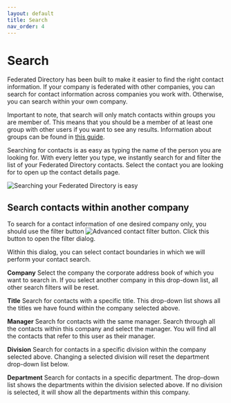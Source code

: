 ```yaml
---
layout: default
title: Search
nav_order: 4
---
```


# Search

Federated Directory has been built to make it easier to find the right contact information.
If your company is federated with other companies, you can search for contact information across companies you work with. Otherwise, you can search within your own company.

Important to note, that search will only match contacts within groups you are member of. This means that you should be a member of at least one group with other users if you want to see any results. Information about groups can be found in [this guide](./administrator/groups).

Searching for contacts is as easy as typing the name of the person you are looking for.
With every letter you type, we instantly search for and filter the list of your Federated Directory contacts. Select the contact you are looking for to open up the contact details page.

<img src="../../assets/images/search-simple.gif " alt="Searching your Federated Directory is easy"/> <br>

## Search contacts within another company

To search for a contact information of one desired company only, you should use the filter button <img style="display:inline;" src="../../assets/images/search-advancedcontactbutton2.png" alt="Advanced contact filter button"/>. Click this button to open the filter dialog.

Within this dialog, you can select contact boundaries in which we will perform your contact search.

**Company**
Select the company the corporate address book of which you want to search in. If you select another company in this drop-down list, all other search filters will be reset.

**Title**
Search for contacts with a specific title. This drop-down list shows all the titles we have found within the company selected above.

**Manager**
Search for contacts with the same manager. Search through all the contacts within this company and select the manager. You will find all the contacts that refer to this user as their manager.

**Division**
Search for contacts in a specific division within the company selected above. Changing a selected division will reset the department drop-down list below.

**Department**
Search for contacts in a specific department. The drop-down list shows the departments within the division selected above. If no division is selected, it will show all the departments within this company.
